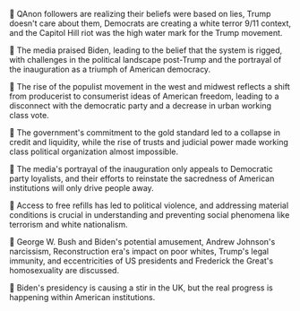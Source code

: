 🐒 QAnon followers are realizing their beliefs were based on lies, Trump doesn't care about them, Democrats are creating a white terror 9/11 context, and the Capitol Hill riot was the high water mark for the Trump movement.

🐒 The media praised Biden, leading to the belief that the system is rigged, with challenges in the political landscape post-Trump and the portrayal of the inauguration as a triumph of American democracy.

🐒 The rise of the populist movement in the west and midwest reflects a shift from producerist to consumerist ideas of American freedom, leading to a disconnect with the democratic party and a decrease in urban working class vote.

🐒 The government's commitment to the gold standard led to a collapse in credit and liquidity, while the rise of trusts and judicial power made working class political organization almost impossible.

🐒 The media's portrayal of the inauguration only appeals to Democratic party loyalists, and their efforts to reinstate the sacredness of American institutions will only drive people away.

🐒 Access to free refills has led to political violence, and addressing material conditions is crucial in understanding and preventing social phenomena like terrorism and white nationalism.

🐒 George W. Bush and Biden's potential amusement, Andrew Johnson's narcissism, Reconstruction era's impact on poor whites, Trump's legal immunity, and eccentricities of US presidents and Frederick the Great's homosexuality are discussed.

🐒 Biden's presidency is causing a stir in the UK, but the real progress is happening within American institutions.

